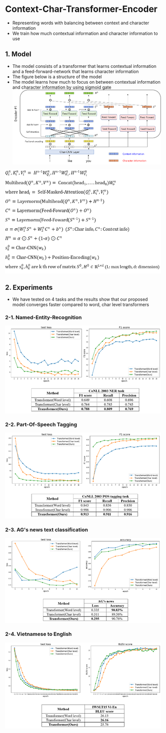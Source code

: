 # Context-Char-Transformer-Encoder
- Representing words with balancing between context and character information
- We train how much contextual information and character information to use
## 1. Model 
- The model consists of a transformer that learns contextual information and a feed-forward-network that learns character information
- The figure below is a structure of the model
- The model learns how much to focus on between contextual information and character information by using sigmoid gate
![alt_text](https://github.com/MSWon/Context-Char-Transformer-Encoder/blob/master/images/model.png "Model")

![alt_text](https://github.com/MSWon/Context-Char-Transformer-Encoder/blob/master/images/equation.png "Equation")

## 2. Experiments
- We have tested on 4 tasks and the results show that our proposed model converges faster compared to word, char level transformers
### 2-1. Named-Entity-Recognition 
![alt_text](https://github.com/MSWon/Context-Char-Transformer-Encoder/blob/master/images/ner_task.png "NER")
### 2-2. Part-Of-Speech Tagging
![alt_text](https://github.com/MSWon/Context-Char-Transformer-Encoder/blob/master/images/pos_task.png "POS Tagging")
### 2-3. AG's news text classification
![alt_text](https://github.com/MSWon/Context-Char-Transformer-Encoder/blob/master/images/classification_task.png "Classification")
### 2-4. Vietnamese to English
![alt_text](https://github.com/MSWon/Context-Char-Transformer-Encoder/blob/master/images/translation_task.png "Translation")
